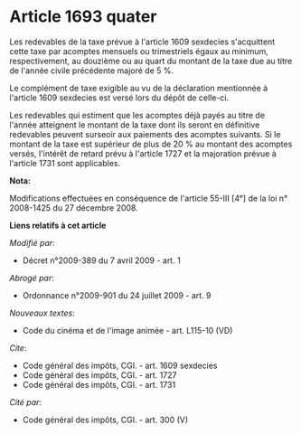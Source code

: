 # Article 1693 quater

Les redevables de la taxe prévue à l'article 1609 sexdecies s'acquittent cette taxe par acomptes mensuels ou trimestriels
égaux au minimum, respectivement, au douzième ou au quart du montant de la taxe due au titre de l'année civile précédente
majoré de 5 %. 

Le complément de taxe exigible au vu de la déclaration mentionnée à l'article 1609 sexdecies est versé lors du dépôt de
celle-ci. 

Les redevables qui estiment que les acomptes déjà payés au titre de l'année atteignent le montant de la taxe dont ils seront
en définitive redevables peuvent surseoir aux paiements des acomptes suivants. Si le montant de la taxe est supérieur de plus
de 20 % au montant des acomptes versés, l'intérêt de retard prévu à l'article 1727 et la majoration prévue à l'article 1731
sont applicables.

**Nota:**

Modifications effectuées en conséquence de l'article 55-III [4°] de la loi n° 2008-1425 du 27 décembre 2008.

**Liens relatifs à cet article**

_Modifié par_:

  - Décret n°2009-389 du 7 avril 2009 - art. 1

_Abrogé par_:

  - Ordonnance n°2009-901 du 24 juillet 2009 - art. 9

_Nouveaux textes_:

  - Code du cinéma et de l'image animée - art. L115-10 (VD)

_Cite_:

  - Code général des impôts, CGI. - art. 1609 sexdecies
  - Code général des impôts, CGI. - art. 1727
  - Code général des impôts, CGI. - art. 1731

_Cité par_:

  - Code général des impôts, CGI. - art. 300 (V)
